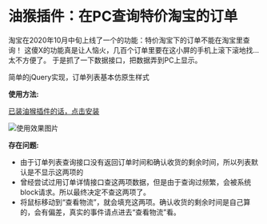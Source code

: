 # 油猴插件：在PC查询特价淘宝的订单
淘宝在2020年10月中旬上线了一个的功能：特价淘宝下的订单不能在淘宝里查询！
这傻X的功能真是让人恼火，几百个订单里要在这小屏的手机上滚下滚地找...太不方便了。
于是抓了一下数据接口，把数据弄到PC上显示。

简单的jQuery实现，订单列表基本仿原生样式


**使用方法:**

[已装油猴插件的话，点击安装](https://raw.githubusercontent.com/machinewu/litetao_plugin/master/litetao_plugin.user.js)

![使用效果图片](https://user-images.githubusercontent.com/4166753/99198190-e8a97580-27d1-11eb-99a3-c4d951719dc7.png)


**存在问题:**
- 由于订单列表查询接口没有返回订单时间和确认收货的剩余时间，所以列表默认是不显示这两项的
- 曾经尝试过用订单详情接口查这两项数据，但是由于查询过频繁，会被系统block请求。所以最终决定不查这两项了。
- 将鼠标移动到“查看物流”，就会填充这两项。确认收货的剩余时间是自己算的，会有偏差，真实的事件请点进去“查看物流”看。

